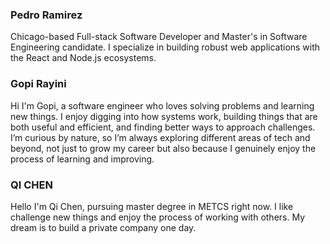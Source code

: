 ### Pedro Ramirez

Chicago-based Full-stack Software Developer and Master's in Software Engineering candidate. I specialize in building robust web applications with the React and Node.js ecosystems.



### Gopi Rayini

Hi I'm Gopi, a software engineer who loves solving problems and learning new things. I enjoy digging into how systems work, building things that are both useful and efficient, and finding better ways to approach challenges. I’m curious by nature, so I’m always exploring different areas of tech and beyond, not just to grow my career but also because I genuinely enjoy the process of learning and improving.



### QI CHEN

Hello I'm Qi Chen, pursuing master degree in METCS right now. I like challenge new things and enjoy the process of working with others. My dream is to build a private company one day. 